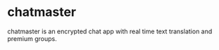 # chatmaster
chatmaster is an encrypted chat app with real time text translation and premium groups. 
